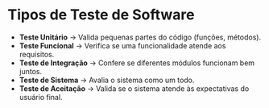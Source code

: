 # Tipos de Teste de Software

- **Teste Unitário** → Valida pequenas partes do código (funções, métodos).
- **Teste Funcional** → Verifica se uma funcionalidade atende aos requisitos.
- **Teste de Integração** → Confere se diferentes módulos funcionam bem juntos.
- **Teste de Sistema** → Avalia o sistema como um todo.
- **Teste de Aceitação** → Valida se o sistema atende às expectativas do usuário final.
